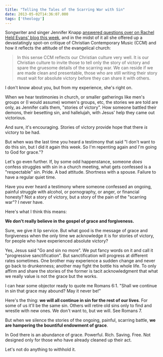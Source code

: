 ```yaml
---
title: "Telling the Tales of the Scarring War with Sin"
date: 2013-05-02T14:36:07.000
tags: ['theology']
---
```


Songwriter and singer Jennifer Knapp [answered questions over on Rachel Held Evans' blog this week](http://rachelheldevans.com/blog/ask-jennifer-knapp-response), and in the midst of it all she offered up a devastatingly spot-on critique of Christian Contemporary Music (CCM) and how it reflects the attitude of the evangelical church:

> In this sense CCM reflects our Christian culture very well. It is our Christian culture to invite those to tell only the story of victory and spare the gruesome details of the scarring war. We can reside if we are made clean and presentable, those who are still writing their story must wait for absolute victory before they can share it with others.

I don't know about you, but from my experience, she's right on.

When we hear testimonies in church, or smaller gatherings like men's groups or (I would assume) women's groups, etc, the stories we are told are only, as Jennifer calls them, "stories of victory". How someone battled their demons, their besetting sin, and hallelujah, with Jesus' help they came out victorious.

And sure, it's encouraging. Stories of victory provide hope that there _is_ victory to be had.

But when was the last time you heard a testimony that said "I don't want to do this sin, but I did it again this week. So I'm repenting again and I'm going to God for grace."?

Let's go even further. If, by some odd happenstance, someone _does_ confess struggles with sin in a church meeting, what gets confessed is a "respectable" sin. Pride. A bad attitude. Shortness with a spouse. Failure to have a regular quiet time.

Have you ever heard a testimony where someone confessed an ongoing, painful struggle with alcohol, or pornography, or anger, or financial honesty? Not a story of victory, but a story of the pain of the "scarring war"? I never have.

Here's what I think this means:

**We don't really believe in the gospel of grace and forgiveness.**

Sure, we give it lip service. But what good is the message of grace and forgiveness when the only time we acknowledge it is for stories of victory, for people who have experienced absolute victory?

Yes, Jesus said "Go and sin no more". We put fancy words on it and call it "progressive sanctification". But sanctification will progress at different rates sometimes. One brother may experience a sudden change and never go back to drunkenness; another may fight the bottle his whole life. To only affirm and share the stories of the former is tacit acknowledgment that what we really value is not the grace but the works.

I can hear some objector ready to quote me Romans 6:1. "Shall we continue in sin that grace may abound? May it never be!"

Here's the thing: **we will all continue in sin for the rest of our lives**. For some of us it'll be the same sin. Others will retire old sins only to find and wrestle with new ones. We don't want to, but we will. See Romans 7.

But when we silence the stories of the ongoing, painful, scarring battle, **we are hampering the bountiful endowment of grace**.

In God there is an abundance of grace. Powerful. Rich. Saving. Free. Not designed only for those who have already cleaned up their act.

Let's not do anything to withhold it.
